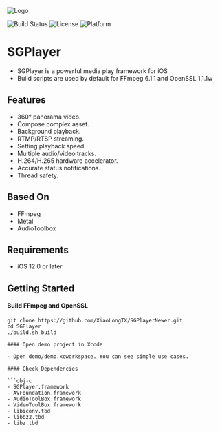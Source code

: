 ![Logo](https://github.com/libobjc/SGPlayer/blob/master/documents/banner.jpg?raw=true)


![Build Status](https://img.shields.io/badge/build-%20passing%20-brightgreen)  ![License](https://img.shields.io/badge/license-MIT-red) ![Platform](https://img.shields.io/badge/Platform-%20iOS%20macOS%20tvOS%20-blue)

# SGPlayer 

- SGPlayer is a powerful media play framework for iOS
- Build scripts are used by default for FFmpeg 6.1.1 and OpenSSL 1.1.1w

## Features

- 360° panorama video.
- Compose complex asset.
- Background playback.
- RTMP/RTSP streaming.
- Setting playback speed.
- Multiple audio/video tracks.
- H.264/H.265 hardware accelerator.
- Accurate status notifications.
- Thread safety.

## Based On

- FFmpeg
- Metal
- AudioToolbox

## Requirements

- iOS 12.0 or later

## Getting Started

#### Build FFmpeg and OpenSSL 

```obj-c
git clone https://github.com/XiaoLongTX/SGPlayerNewer.git
cd SGPlayer
./build.sh build

#### Open demo project in Xcode

- Open demo/demo.xcworkspace. You can see simple use cases.

#### Check Dependencies

```obj-c
- SGPlayer.framework
- AVFoundation.framework
- AudioToolBox.framework
- VideoToolBox.framework
- libiconv.tbd
- libbz2.tbd
- libz.tbd
```
